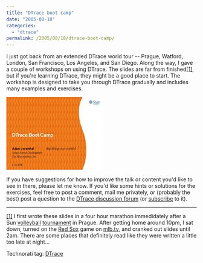 ```yaml
---
title: "DTrace boot camp"
date: "2005-08-18"
categories:
  - "dtrace"
permalink: /2005/08/18/dtrace-boot-camp/
---
```


I just got back from an extended DTrace world tour -- Prague, Watford, London, San Francisco, Los Angeles, and San Diego. Along the way, I gave a couple of workshops on using DTrace. The slides are far from finished[\[1\]](#slides_story), but if you're learning DTrace, they might be a good place to start. The workshop is designed to take you through DTrace gradually and includes many examples and exercises.

[![](images/dtrace_course.2005.8.18.jpg)](http://dtrace.org/resources/ahl/dtrace_course.2005.8.18.pdf)

If you have suggestions for how to improve the talk or content you'd like to see in there, please let me know. If you'd like some hints or solutions for the exercises, feel free to post a comment, mail me privately, or (probably the best) post a question to the [DTrace discussion forum](http://www.opensolaris.org/jive/forum.jspa?forumID=7) (or [subscribe](mailto:dtrace-discuss-subscribe@opensolaris.org) to it).

* * *

[\[1\]](#slides_story_ref) I first wrote these slides in a four hour marathon immedidately after a Sun [volleyball](http://blogs.sun.com/roller/page/roumen?entry=netbeans_volleyball_party) [tournament](http://blogs.sun.com/roller/page/lukas?entry=volleyball_tournament_kick_off) in Prague. After getting home around 10pm, I sat down, turned on the [Red Sox](http://bostondirtdogs.com/) game on [mlb.tv](http://mlb.tv), and cranked out slides until 2am. There are some places that definitely read like they were written a little too late at night...

Technorati tag: [DTrace](http://technorati.com/tag/DTrace)

